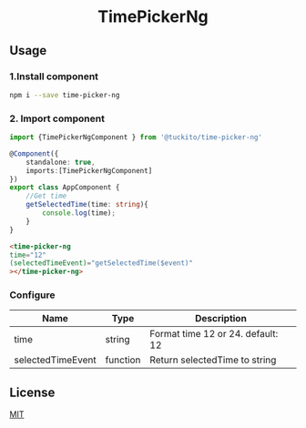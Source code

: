 <h1 align="center">TimePickerNg</h1>

## Usage

### 1.Install component

```sh
npm i --save time-picker-ng
```

### 2. Import component

```ts
import {TimePickerNgComponent } from '@tuckito/time-picker-ng'

@Component({
    standalone: true,
    imports:[TimePickerNgComponent]
})
export class AppComponent {
    //Get time
    getSelectedTime(time: string){
        console.log(time);
    }
}
```

```html
<time-picker-ng
time="12"
(selectedTimeEvent)="getSelectedTime($event)"
></time-picker-ng>
```

### Configure
| Name               | Type     | Description                        |
| ------------------ | -------- |----------------------------------- |
| time               | string   | Format time 12 or 24. default: 12  |
| selectedTimeEvent  | function | Return selectedTime to string      |

## License

[MIT](./LICENSE)
